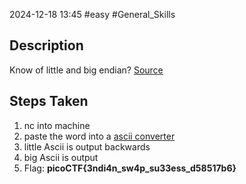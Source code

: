 2024-12-18
13:45
#easy #General_Skills

## Description
Know of little and big endian?
[Source](https://artifacts.picoctf.net/c_titan/79/flag.c)

## Steps Taken
1. nc into machine
2. paste the word into a [ascii converter](https://www.rapidtables.com/convert/number/ascii-to-hex.html)
3. little Ascii is output backwards 
4. big Ascii is output
5. Flag: **picoCTF{3ndi4n_sw4p_su33ess_d58517b6}**